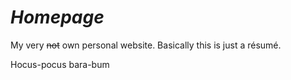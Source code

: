 # **_Homepage_**
My very ~~not~~ own personal website. 
Basically this is just a résumé.

Hocus-pocus bara-bum